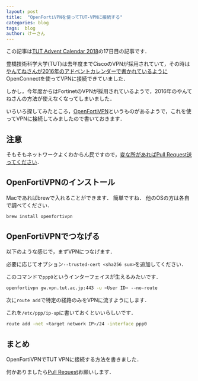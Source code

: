 ```yaml
---
layout: post
title:  "OpenFortiVPNを使ってTUT-VPNに接続する"
categories: blog
tags:  blog
author: けーさん
---
```


この記事は[TUT Advent Calendar 2018](https://adventar.org/calendars/2906)の17日目の記事です．

<!--more-->

豊橋技術科学大学(TUT)は去年度までCiscoのVPNが採用されていて，その時は[やんてねさんが2016年のアドベントカレンダーで書かれているように](https://yantene.net/use_tutvpn_wisely.html)OpenConnectを使ってVPNに接続できていました．

しかし，今年度からはFortinetのVPNが採用されているようで，2016年のやんてねさんの方法が使えなくなってしまいました．

いろいろ探してみたところ，[OpenFortiVPN](https://github.com/adrienverge/openfortivpn)というものがあるようで，これを使ってVPNに接続してみましたので書いておきます．

## 注意

そもそもネットワークよくわからん民ですので，[変な所があればPull Request送ってください](https://github.com/k3kaimu/blog-repo/pulls)．


## OpenFortiVPNのインストール

Macであればbrewで入れることができます．
簡単ですね．
他のOSの方は各自で調べてください．

```sh
brew install openfortivpn
```


## OpenFortiVPNでつなげる

以下のような感じで，まずVPNにつなげます．

必要に応じてオプション`--trusted-cert <sha256 sum>`を追加してください．

このコマンドで`ppp0`というインターフェイスが生えるみたいです．

```sh
openfortivpn gw.vpn.tut.ac.jp:443 -u <User ID> --no-route 
```

次に`route add`で特定の経路のみをVPNに流すようにします．

これを`/etc/ppp/ip-up`に書いておくといいらしいです．

```sh
route add -net <target network IP>/24 -interface ppp0
```

## まとめ

OpenFortiVPNでTUT VPNに接続する方法を書きました．

何かありましたら[Pull Request](https://github.com/k3kaimu/blog-repo/pulls)お願いします．
